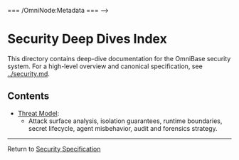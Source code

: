 <!-- === OmniNode:Metadata ===
<!-- metadata_version: 0.1.0 -->
<!-- schema_version: 1.1.0 -->
<!-- uuid: 5083b67a-88f9-472e-9584-6aa0d4bd5114 -->
<!-- name: index.md -->
<!-- version: 1.0.0 -->
<!-- author: OmniNode Team -->
<!-- created_at: 2025-05-19T16:19:56.153981 -->
<!-- last_modified_at: 2025-05-19T16:19:56.153983 -->
<!-- description: Stamped Markdown file: index.md -->
<!-- state_contract: none -->
<!-- lifecycle: active -->
<!-- hash: f5bba5aa43a7074a166c735d8b5b8ea36989ee2a547060f73cc135fdba2c1b10 -->
<!-- entrypoint: {'type': 'markdown', 'target': 'index.md'} -->
<!-- namespace: onex.stamped.index.md -->
<!-- meta_type: tool -->
=== /OmniNode:Metadata === -->

# Security Deep Dives Index

This directory contains deep-dive documentation for the OmniBase security system. For a high-level overview and canonical specification, see [../security.md](../security.md).

## Contents

- [Threat Model](threat_model.md):
  - Attack surface analysis, isolation guarantees, runtime boundaries, secret lifecycle, agent misbehavior, audit and forensics strategy.

---

Return to [Security Specification](../security.md) 
